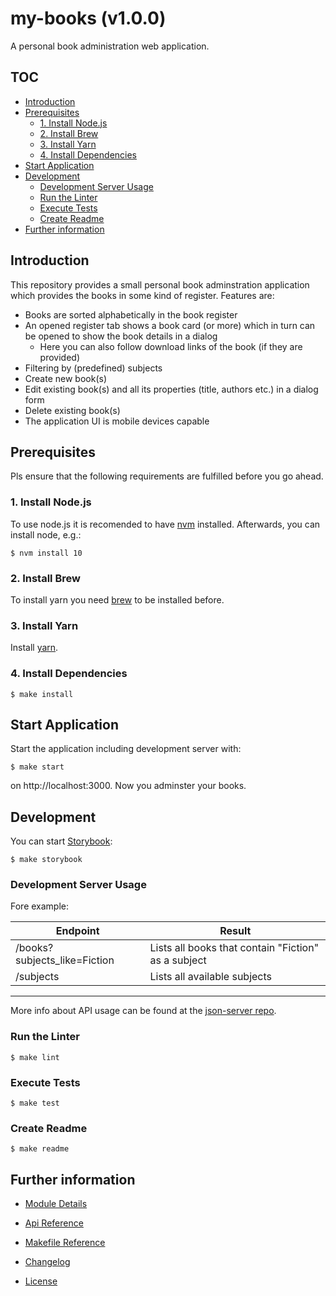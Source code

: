 # my-books (v1.0.0)

A personal book administration web application.

<!-- START doctoc generated TOC please keep comment here to allow auto update -->
<!-- DON'T EDIT THIS SECTION, INSTEAD RE-RUN doctoc TO UPDATE -->
## TOC

- [Introduction](#introduction)
- [Prerequisites](#prerequisites)
  - [1. Install Node.js](#1-install-nodejs)
  - [2. Install Brew](#2-install-brew)
  - [3. Install Yarn](#3-install-yarn)
  - [4. Install Dependencies](#4-install-dependencies)
- [Start Application](#start-application)
- [Development](#development)
  - [Development Server Usage](#development-server-usage)
  - [Run the Linter](#run-the-linter)
  - [Execute Tests](#execute-tests)
  - [Create Readme](#create-readme)
- [Further information](#further-information)

<!-- END doctoc generated TOC please keep comment here to allow auto update -->


## Introduction

This repository provides a small personal book adminstration application which provides the books in some
kind of register. Features are:

- Books are sorted alphabetically in the book register
- An opened register tab shows a book card (or more) which in turn can be opened to show the book details in a dialog
    - Here you can also follow download links of the book (if they are provided)
- Filtering by (predefined) subjects
- Create new book(s)
- Edit existing book(s) and all its properties (title, authors etc.) in a dialog form
- Delete existing book(s)
- The application UI is mobile devices capable

## Prerequisites

Pls ensure that the following requirements are fulfilled before you go ahead.

### 1. Install Node.js

To use node.js it is recomended to have [nvm](https://github.com/nvm-sh/nvm) installed. Afterwards, you can
install node, e.g.:

```text
$ nvm install 10
```

### 2. Install Brew

To install yarn you need [brew](https://brew.sh/) to be installed before.

### 3. Install Yarn

Install [yarn](https://yarnpkg.com/en/docs/install#mac-stable).

### 4. Install Dependencies

```text
$ make install
```

## Start Application

Start the application including development server with:

```text
$ make start
```

on http://localhost:3000. Now you adminster your books.
## Development

You can start [Storybook](https://storybook.js.org/):

```text
$ make storybook
```

### Development Server Usage

Fore example:

| Endpoint                     | Result                                              |
|------------------------------|-----------------------------------------------------|
| /books?subjects_like=Fiction | Lists all books that contain "Fiction" as a subject |
| /subjects                    | Lists all available subjects                        |

---

More info about API usage can be found at the [json-server
repo](https://github.com/typicode/json-server).

### Run the Linter

```text
$ make lint
```

### Execute Tests

```text
$ make test
```

### Create Readme

```text
$ make readme
```


## Further information

- [Module Details](./PACKAGE.md)

- [Api Reference](./API.md)

- [Makefile Reference](./MAKE.md)

- [Changelog](./CHANGELOG.md)

- [License](./LICENSE.md)

